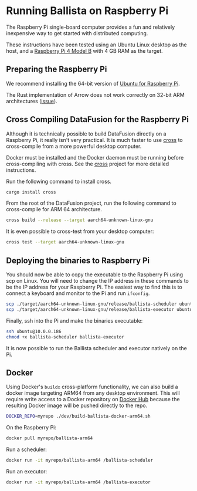 <!---
  Licensed to the Apache Software Foundation (ASF) under one
  or more contributor license agreements.  See the NOTICE file
  distributed with this work for additional information
  regarding copyright ownership.  The ASF licenses this file
  to you under the Apache License, Version 2.0 (the
  "License"); you may not use this file except in compliance
  with the License.  You may obtain a copy of the License at

    http://www.apache.org/licenses/LICENSE-2.0

  Unless required by applicable law or agreed to in writing,
  software distributed under the License is distributed on an
  "AS IS" BASIS, WITHOUT WARRANTIES OR CONDITIONS OF ANY
  KIND, either express or implied.  See the License for the
  specific language governing permissions and limitations
  under the License.
-->
# Running Ballista on Raspberry Pi

The Raspberry Pi single-board computer provides a fun and relatively inexpensive way to get started with distributed
computing.

These instructions have been tested using an Ubuntu Linux desktop as the host, and a 
[Raspberry Pi 4 Model B](https://www.raspberrypi.org/products/raspberry-pi-4-model-b/) with 4 GB RAM as the target.

## Preparing the Raspberry Pi

We recommend installing the 64-bit version of [Ubuntu for Raspberry Pi](https://ubuntu.com/raspberry-pi).

The Rust implementation of Arrow does not work correctly on 32-bit ARM architectures 
([issue](https://github.com/apache/arrow-rs/issues/109)).

## Cross Compiling DataFusion for the Raspberry Pi

Although it is technically possible to build DataFusion directly on a Raspberry Pi, it really isn't very practical. 
It is much faster to use [cross](https://github.com/rust-embedded/cross) to cross-compile from a more powerful 
desktop computer.

Docker must be installed and the Docker daemon must be running before cross-compiling with cross. See the 
[cross](https://github.com/rust-embedded/cross) project for more detailed instructions.

Run the following command to install cross.

```bash
cargo install cross
```

From the root of the DataFusion project, run the following command to cross-compile for ARM 64 architecture.

```bash
cross build --release --target aarch64-unknown-linux-gnu
```

It is even possible to cross-test from your desktop computer:

```bash
cross test --target aarch64-unknown-linux-gnu
```

## Deploying the binaries to Raspberry Pi

You should now be able to copy the executable to the Raspberry Pi using scp on Linux. You will need to change the IP 
address in these commands to be the IP address for your Raspberry Pi. The easiest way to find this is to connect a 
keyboard and monitor to the Pi and run `ifconfig`. 

```bash
scp ./target/aarch64-unknown-linux-gnu/release/ballista-scheduler ubuntu@10.0.0.186:
scp ./target/aarch64-unknown-linux-gnu/release/ballista-executor ubuntu@10.0.0.186:
```

Finally, ssh into the Pi and make the binaries executable:

```bash
ssh ubuntu@10.0.0.186
chmod +x ballista-scheduler ballista-executor
```

It is now possible to run the Ballista scheduler and executor natively on the Pi.

## Docker

Using Docker's `buildx` cross-platform functionality, we can also build a docker image targeting ARM64 
from any desktop environment. This will require write access to a Docker repository 
on [Docker Hub](https://hub.docker.com/) because the resulting Docker image will be pushed directly 
to the repo.

```bash
DOCKER_REPO=myrepo ./dev/build-ballista-docker-arm64.sh
```

On the Raspberry Pi:

```bash
docker pull myrepo/ballista-arm64
```

Run a scheduler:

```bash
docker run -it myrepo/ballista-arm64 /ballista-scheduler
```

Run an executor:

```bash
docker run -it myrepo/ballista-arm64 /ballista-executor
```

